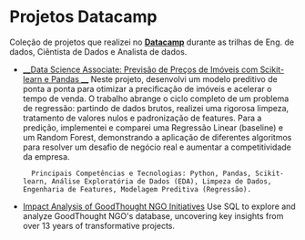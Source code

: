 # Projetos Datacamp

Coleção de projetos que realizei no [__Datacamp__](https://app.datacamp.com/learn) durante as trilhas de Eng. de dados, Ciêntista de Dados e Analista de dados.

- [__Data Science Associate: Previsão de Preços de Imóveis com Scikit-learn e Pandas __](https://github.com/marcodelph/datacamp/tree/main/Project%3A%20Data%20Scientist%20Associate%20Practical%20Exam)
        Neste projeto, desenvolvi um modelo preditivo de ponta a ponta para otimizar a precificação de imóveis e acelerar o tempo de venda. O trabalho abrange o ciclo completo de um problema de regressão: partindo de dados brutos, realizei uma rigorosa limpeza, tratamento de valores nulos e padronização de features. Para a predição, implementei e comparei uma Regressão Linear (baseline) e um Random Forest, demonstrando a aplicação de diferentes algoritmos para resolver um desafio de negócio real e aumentar a competitividade da empresa.

        Principais Competências e Tecnologias: Python, Pandas, Scikit-learn, Análise Exploratória de Dados (EDA), Limpeza de Dados, Engenharia de Features, Modelagem Preditiva (Regressão).

- [Impact Analysis of GoodThought NGO Initiatives](https://github.com/marcodelph/datacamp/tree/main/Impact%20Analysis%20of%20GoodThought%20NGO%20Initiatives)
        Use SQL to explore and analyze GoodThought NGO's database, uncovering key insights from over 13 years of transformative projects.
